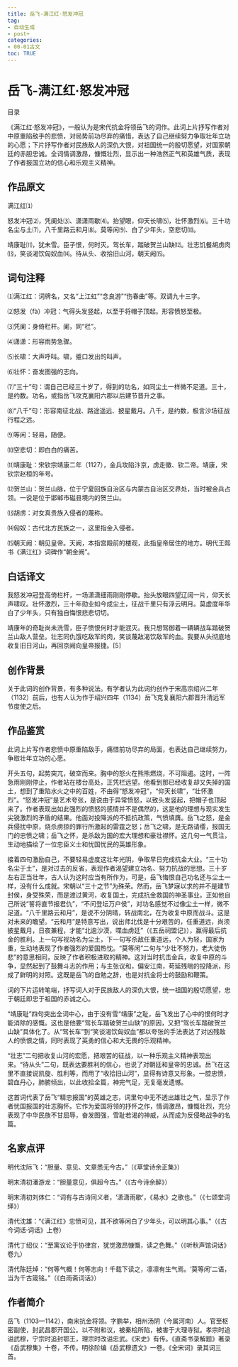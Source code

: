 ```yaml
---
title: 岳飞-满江红·怒发冲冠
tag: 
- 自动生成
- post+
categories:
- 00-01古文
toc: TRUE
---
```

<h1 id="岳飞-满江红怒发冲冠">岳飞-满江红·怒发冲冠</h1>
<div class="contents">
<p>目录</p>
</div>
<div class="section-numbering">

</div>
<p>《满江红·怒发冲冠》，一般认为是宋代抗金将领岳飞的词作。此词上片抒写作者对中原重陷敌手的悲愤，对局势前功尽弃的痛惜，表达了自己继续努力争取壮年立功的心愿；下片抒写作者对民族敌人的深仇大恨，对祖国统一的殷切愿望，对国家朝廷的赤胆忠诚。全词情调激昂，慷慨壮烈，显示出一种浩然正气和英雄气质，表现了作者报国立功的信心和乐观主义精神。</p>
<h2 id="作品原文">作品原文</h2>
<p>满江红⑴</p>
<p>怒发冲冠⑵，凭阑处⑶、潇潇雨歇⑷。抬望眼，仰天长啸⑸，壮怀激烈⑹。三十功名尘与土⑺，八千里路云和月⑻。莫等闲⑼、白了少年头，空悲切⑽。</p>
<p>靖康耻⑾，犹未雪。臣子恨，何时灭。驾长车，踏破贺兰山缺⑿。壮志饥餐胡虏肉⒀，笑谈渴饮匈奴血⒁。待从头、收拾旧山河，朝天阙⒂。</p>
<h2 id="词句注释">词句注释</h2>
<p>⑴满江红：词牌名，又名“上江虹”“念良游”“伤春曲”等。双调九十三字。</p>
<p>⑵怒发（fà）冲冠：气得头发竖起，以至于将帽子顶起。形容愤怒至极。</p>
<p>⑶凭阑：身倚栏杆。阑，同“栏”。</p>
<p>⑷潇潇：形容雨势急骤。</p>
<p>⑸长啸：大声呼叫。啸，蹙口发出的叫声。</p>
<p>⑹壮怀：奋发图强的志向。</p>
<p>⑺“三十”句：谓自己已经三十岁了，得到的功名，如同尘土一样微不足道。三十，是约数。功名，或指岳飞攻克襄阳六郡以后建节晋升之事。</p>
<p>⑻“八千”句：形容南征北战、路途遥远、披星戴月。八千，是约数，极言沙场征战行程之远。</p>
<p>⑼等闲：轻易，随便。</p>
<p>⑽空悲切：即白白的痛苦。</p>
<p>⑾靖康耻：宋钦宗靖康二年（1127），金兵攻陷汴京，虏走徽、钦二帝。靖康，宋钦宗赵桓的年号。</p>
<p>⑿贺兰山：贺兰山脉，位于宁夏回族自治区与内蒙古自治区交界处，当时被金兵占领。一说是位于邯郸市磁县境内的贺兰山。</p>
<p>⒀胡虏：对女真贵族入侵者的蔑称。</p>
<p>⒁匈奴：古代北方民族之一，这里指金入侵者。</p>
<p>⒂朝天阙：朝见皇帝。天阙，本指宫殿前的楼观，此指皇帝居住的地方。明代王熙书《满江红》词碑作“朝金阙”。</p>
<h2 id="白话译文">白话译文</h2>
<p>我怒发冲冠登高倚栏杆，一场潇潇细雨刚刚停歇。抬头放眼四望辽阔一片，仰天长声啸叹。壮怀激烈，三十年勋业如今成尘土，征战千里只有浮云明月。莫虚度年华白了少年头，只有独自悔恨悲悲切切。</p>
<p>靖康年的奇耻尚未洗雪，臣子愤恨何时才能泯灭。我只想驾御着一辆辆战车踏破贺兰山敌人营垒。壮志同仇饿吃敌军的肉，笑谈蔑敌渴饮敌军的血。我要从头彻底地收复旧日河山，再回京阙向皇帝报捷。[5]</p>
<h2 id="创作背景">创作背景</h2>
<p>关于此词的创作背景，有多种说法。有学者认为此词约创作于宋高宗绍兴二年（1132）前后，也有人认为作于绍兴四年（1134）岳飞克复襄阳六郡晋升清远军节度使之后。</p>
<h2 id="作品鉴赏">作品鉴赏</h2>
<p>此词上片写作者悲愤中原重陷敌手，痛惜前功尽弃的局面，也表达自己继续努力，争取壮年立功的心愿。</p>
<p>开头五句，起势突兀，破空而来。胸中的怒火在熊熊燃烧，不可阻遏。这时，一阵急雨刚刚停止，作者站在楼台高处，正凭栏远望。他看到那已经收复却又失掉的国土，想到了重陷水火之中的百姓，不由得“怒发冲冠”，“仰天长啸”，“壮怀激烈”。“怒发冲冠”是艺术夸张，是说由于异常愤怒，以致头发竖起，把帽子也顶起来了。作者表现出如此强烈的愤怒的感情并不是偶然的，这是他的理想与现实发生尖锐激烈的矛盾的结果。他面对投降派的不抵抗政策，气愤填膺。岳飞之怒，是金兵侵扰中原，烧杀虏掠的罪行所激起的雷霆之怒；岳飞之啸，是无路请缨，报国无门的忠愤之啸；岳飞之怀，是杀敌为国的宏大理想和豪壮襟怀。这几句一气贯注，生动地描绘了一位忠臣义士和忧国忧民的英雄形象。</p>
<p>接着四句激励自己，不要轻易虚度这壮年光阴，争取早日完成抗金大业。“三十功名尘于土”，是对过去的反省，表现作者渴望建立功名、努力抗战的思想。三十岁左右正当壮年，古人认为这时应当有所作为，可是，岳飞悔恨自己功名还与尘土一样，没有什么成就。宋朝以“三十之节”为殊荣。然而，岳飞梦寐以求的并不是建节封侯，身受殊荣，而是渡过黄河，收复国土，完成抗金救国的神圣事业。正如他自己所说“誓将直节报君仇”，“不问登坛万户侯”，对功名感觉不过像尘土一样，微不足道。“八千里路云和月”，是说不分阴晴，转战南北，在为收复中原而战斗。这是对未来的瞻望。“云和月”是特意写出，说出师北伐是十分艰苦的，任重道远，尚须披星戴月，日夜兼程，才能“北逾沙漠，喋血虏廷”（《五岳祠盟记》），赢得最后抗金的胜利。上一句写视功名为尘土，下一句写杀敌任重道远，个人为轻，国家为重，生动地表现了作者强烈的爱国热忱。“莫等闲”二句与“少壮不努力，老大徒伤悲”的意思相同，反映了作者积极进取的精神。这对当时抗击金兵，收复中原的斗争，显然起到了鼓舞斗志的作用；与主张议和，偏安江南，苟延残喘的投降派，形成了鲜明的对照。这既是岳飞的自勉之辞，也是对抗金将士的鼓励和鞭策。</p>
<p>词的下片运转笔端，抒写词人对于民族敌人的深仇大恨，统一祖国的殷切愿望，忠于朝廷即忠于祖国的赤诚之心。</p>
<p>“靖康耻”四句突出全词中心，由于没有雪“靖康”之耻，岳飞发出了心中的恨何时才能消除的感慨。这也是他要“驾长车踏破贺兰山缺”的原因，又把“驾长车踏破贺兰山缺”具体化了。从“驾长车”到“笑谈渴饮匈奴血”都以夸张的手法表达了对凶残敌人的愤恨之情，同时表现了英勇的信心和大无畏的乐观精神。</p>
<p>“壮志”二句把收复山河的宏愿，把艰苦的征战，以一种乐观主义精神表现出来。“待从头”二句，既表达要胜利的信心，也说了对朝廷和皇帝的忠诚。岳飞在这里不直接说凯旋、胜利等，而用了“收拾旧山河”，显得有诗意又形象。一腔忠愤，碧血丹心，肺腑倾出，以此收拾全篇，神完气足，无复毫发遗憾。</p>
<p>这首词代表了岳飞“精忠报国”的英雄之志，词里句中无不透出雄壮之气，显示了作者忧国报国的壮志胸怀。它作为爱国将领的抒怀之作，情调激昂，慷慨壮烈，充分表现了中华民族不甘屈辱，奋发图强，雪耻若渴的神威，从而成为反侵略战争的名篇。</p>
<h2 id="名家点评">名家点评</h2>
<p>明代沈际飞：“胆量、意见、文章悉无今古。”（《草堂诗余正集》）</p>
<p>明末清初潘游龙：“胆量意见，俱超今古。”（《古今诗余醉》）</p>
<p>明末清初刘体仁：“词有与古诗同义者，‘潇潇雨歇’，《易水》之歌也。”（《七颂堂词绎》）</p>
<p>清代沈雄：“《满江红》忠愤可见，其不欲等闲白了少年头，可以明其心事。”（《古今词话·词话》上卷）</p>
<p>清代丁绍仪：“至寓议论于协律宫，犹觉激昂慷慨，读之色舞。”（《听秋声馆词话》卷九）</p>
<p>清代陈廷焯：“何等气概！何等志向！千载下读之，凛凛有生气焉。‘莫等闲’二语，当为千古箴铭。”（《白雨斋词话》）</p>
<h2 id="作者简介">作者简介</h2>
<p>岳飞（1103—1142），南宋抗金将领。字鹏举，相州汤阴（今属河南）人。官至枢密副使，封武昌郡开国公。以不附和议，被秦桧所陷，被害于大理寺狱。孝宗时追谥武穆，宁宗时追封鄂王，理宗时改谥忠武。《宋史》有传。《直斋书录解题》著录《岳武穆集》十卷，不传。明徐阶编《岳武穆遗文》一卷。《全宋词》录其词三首。</p>
